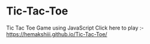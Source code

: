 # Tic-Tac-Toe
Tic Tac Toe Game using JavaScript
Click here to play :- https://hemakshiii.github.io/Tic-Tac-Toe/
